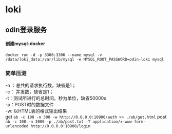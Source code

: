 # loki

## odin登录服务

#### 创建mysql-docker
`docker run -d -p 3306:3306 --name mysql -v /data/loki_data:/var/lib/mysql -e MYSQL_ROOT_PASSWORD=odin-loki mysql`

### 简单压测
-n ：总共的请求执行数，缺省是1；  
-c： 并发数，缺省是1；   
-t：测试所进行的总时间，秒为单位，缺省50000s  
-p：POST时的数据文件   
-w: 以HTML表的格式输出结果   
get 
`ab -c 100 -n 300 -w http://0.0.0.0:10900/auth >> ./ab/get.html`
post    
`ab -c 100 -n 3000 -p ./ab/post.txt -T application/x-www-form-urlencoded http://0.0.0.0:10900/login`
